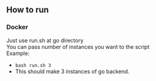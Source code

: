 ## How to run
### Docker
Just use run.sh at go directory  
You can pass number of instances you want to the script  
Example:  
* `bash run.sh 3`
* This should make 3 instances of go backend.